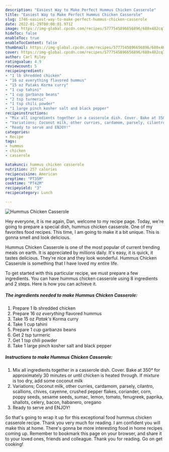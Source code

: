 ```yaml
---
description: "Easiest Way to Make Perfect Hummus Chicken Casserole"
title: "Easiest Way to Make Perfect Hummus Chicken Casserole"
slug: 1746-easiest-way-to-make-perfect-hummus-chicken-casserole
date: 2022-01-29T00:00:01.971Z
image: https://img-global.cpcdn.com/recipes/5777545896656896/680x482cq70/hummus-chicken-casserole-recipe-main-photo.jpg
hideToc: false
enableToc: true
enableTocContent: false
thumbnail: https://img-global.cpcdn.com/recipes/5777545896656896/680x482cq70/hummus-chicken-casserole-recipe-main-photo.jpg
cover: https://img-global.cpcdn.com/recipes/5777545896656896/680x482cq70/hummus-chicken-casserole-recipe-main-photo.jpg
author: Carl Riley
ratingvalue: 4.9
reviewcount: 5
recipeingredient:
- "1 lb shredded chicken"
- "16 oz everything flavored hummus"
- "15 oz Pataks Korma curry"
- "1 cup tahini"
- "1 cup garbanzo beans"
- "2 tsp turmeric"
- "1 tsp chili powder"
- "1 large pinch kosher salt and black pepper"
recipeinstructions:
- "Mix all ingredients together in a casserole dish. Cover. Bake at 350° for approximately 30 minutes or until chicken is heated through. If mixture is too dry, add some coconut milk"
- "Variations; Coconut milk, other curries, cardamom, parsely, cilantro, scallions, chives, cayenne, crushed pepper flakes, coriander, corn, poppy seeds, sesame seeds, sumac, lemon, tomato, fenugreek, paprika, shallots, celery, bacon, habanero, oregano"
- "Ready to serve and ENJOY!"
categories:
- Recipe
tags:
- hummus
- chicken
- casserole

katakunci: hummus chicken casserole 
nutrition: 257 calories
recipecuisine: American
preptime: "PT35M"
cooktime: "PT42M"
recipeyield: "3"
recipecategory: Lunch

---
```



![Hummus Chicken Casserole](https://img-global.cpcdn.com/recipes/5777545896656896/680x482cq70/hummus-chicken-casserole-recipe-main-photo.jpg)

Hey everyone, it is me again, Dan, welcome to my recipe page. Today, we're going to prepare a special dish, hummus chicken casserole. One of my favorites food recipes. This time, I am going to make it a bit unique. This is gonna smell and look delicious.

Hummus Chicken Casserole is one of the most popular of current trending meals on earth. It is appreciated by millions daily. It's easy, it is quick, it tastes delicious. They're nice and they look wonderful. Hummus Chicken Casserole is something that I have loved my entire life.




To get started with this particular recipe, we must prepare a few ingredients. You can have hummus chicken casserole using 8 ingredients and 2 steps. Here is how you can achieve it.

<!--inarticleads1-->

##### The ingredients needed to make Hummus Chicken Casserole:

1. Prepare 1 lb shredded chicken
1. Prepare 16 oz *everything* flavored hummus
1. Take 15 oz *Patak&#39;s* Korma curry
1. Take 1 cup tahini
1. Prepare 1 cup garbanzo beans
1. Get 2 tsp turmeric
1. Get 1 tsp chili powder
1. Take 1 large pinch kosher salt and black pepper




<!--inarticleads2-->

##### Instructions to make Hummus Chicken Casserole:

1. Mix all ingredients together in a casserole dish. Cover. Bake at 350° for approximately 30 minutes or until chicken is heated through. If mixture is too dry, add some coconut milk
1. Variations; Coconut milk, other curries, cardamom, parsely, cilantro, scallions, chives, cayenne, crushed pepper flakes, coriander, corn, poppy seeds, sesame seeds, sumac, lemon, tomato, fenugreek, paprika, shallots, celery, bacon, habanero, oregano
1. Ready to serve and ENJOY!



So that's going to wrap it up for this exceptional food hummus chicken casserole recipe. Thank you very much for reading. I am confident you will make this at home. There's gonna be more interesting food in home recipes coming up. Remember to bookmark this page on your browser, and share it to your loved ones, friends and colleague. Thank you for reading. Go on get cooking!
